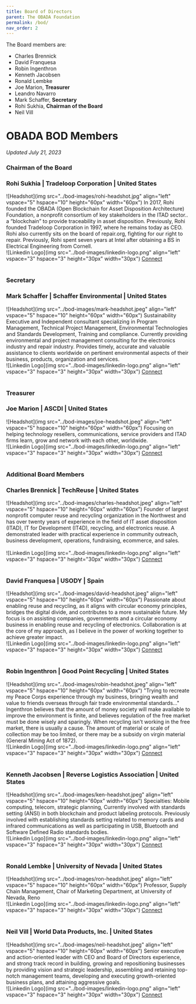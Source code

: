 ```yaml
---
title: Board of Directors
parent: The OBADA Foundation
permalink: /bod/
nav_order: 2
---
```


The Board members are:
+ Charles Brennick
+ David Franquesa
+ Robin Ingenthron
+ Kenneth Jacobsen
+ Ronald Lembke
+ Joe Marion, **Treasurer**
+ Leandro Navarro
+ Mark Schaffer, **Secretary**
+ Rohi Sukhia, **Chairman of the Board**
+ Neil Vill

# OBADA BOD Members
_Updated July 21, 2023_

### Chairman of the Board
### Rohi Sukhia | Tradeloop Corporation | United States
![Headshot](img src="../bod-images/rohi-headshot.jpg"  align="left" vspace="5" hspace="10" height="60px" width="60px")
In 2017, Rohi founded the OBADA (Open Blockchain for Asset Disposition Architecture) Foundation, a nonprofit consortium of key stakeholders in the ITAD sector.. a “blockchain” to provide traceability in asset disposition. Previously, Rohi founded Tradeloop Corporation in 1997, where he remains today as CEO.  Rohi also currently sits on the board of repair.org, fighting for our right to repair.  Previously, Rohi spent seven years at Intel after obtaining a BS in Electrical Engineering from Cornell.
<br/>
![Linkedin Logo](img src="../bod-images/linkedin-logo.png" align="left" vspace="3" hspace="3" height="30px" width="30px")
[Connect](https://www.linkedin.com/in/rohinton)
<br/><br/>

### Secretary
### Mark Schaffer | Schaffer Environmental | United States
![Headshot](img src="../bod-images/mark-headshot.jpeg"  align="left" vspace="5" hspace="10" height="60px" width="60px")
Sustainability Executive and Independent consultant specializing in Program Management, Technical Project Management, Environmental Technologies and Standards Development, Training and compliance. Currently providing environmental and project management consulting for the electronics industry and repair industry. Provides timely, accurate and valuable assistance to clients worldwide on pertinent environmental aspects of their business, products, organization and services. 
<br/>
![Linkedin Logo](img src="../bod-images/linkedin-logo.png" align="left" vspace="3" hspace="3" height="30px" width="30px")
[Connect](https://www.linkedin.com/in/markschaffer/)
<br/><br/>

### Treasurer
### Joe Marion | ASCDI | United States
![Headshot](img src="../bod-images/joe-headshot.jpeg"  align="left" vspace="5" hspace="10" height="60px" width="60px")
Focusing on helping technology resellers, communications, service providers and ITAD firms learn, grow and network with each other, worldwide.
<br/>
![Linkedin Logo](img src="../bod-images/linkedin-logo.png" align="left" vspace="3" hspace="3" height="30px" width="30px")
[Connect](https://www.linkedin.com/in/josephmarion/)
<br/><br/>

### Additional Board Members
### Charles Brennick | TechReuse | United States
![Headshot](img src="../bod-images/charles-headshot.jpeg"  align="left" vspace="5" hspace="10" height="60px" width="60px")
Founder of largest nonprofit computer reuse and recycling organization in the Northwest and has over twenty years of experience in the field of IT asset disposition (ITAD), IT for Development (IT4D), recycling, and electronics reuse. A demonstrated leader with practical experience in community outreach, business development, operations, fundraising, ecommerce, and sales.  
<br/>
![Linkedin Logo](img src="../bod-images/linkedin-logo.png" align="left" vspace="3" hspace="3" height="30px" width="30px") 
[Connect](https://www.linkedin.com/in/charles-brennick-52560a3/)
<br/><br/>

### David Franquesa | USODY | Spain
![Headshot](img src="../bod-images/david-headshot.jpeg"  align="left" vspace="5" hspace="10" height="60px" width="60px")
Passionate about enabling reuse and recycling, as it aligns with circular economy principles, bridges the digital divide, and contributes to a more sustainable future. My focus is on assisting companies, governments and a circular economy business in enabling reuse and recycling of electronics. Collaboration is at the core of my approach, as I believe in the power of working together to achieve greater impact. 
<br/>
![Linkedin Logo](img src="../bod-images/linkedin-logo.png" align="left" vspace="3" hspace="3" height="30px" width="30px")
[Connect](https://www.linkedin.com/in/davidfranquesa/)
<br/><br/>

### Robin Ingenthron | Good Point Recycling | United States
![Headshot](img src="../bod-images/robin-headshot.jpeg"  align="left" vspace="5" hspace="10" height="60px" width="60px")
"Trying to recreate my Peace Corps experience through my business, bringing wealth and value to friends overseas through fair trade environmental standards..." Ingenthron believes that the amount of money society will make available to improve the environment is finite, and believes regulation of the free market must be done wisely and sparingly. When recycling isn't working in the free market, there is usually a cause. The amount of material or scale of collection may be too limited, or there may be a subsidy on virgin material (General Mining Act of 1872). 
<br/>
![Linkedin Logo](img src="../bod-images/linkedin-logo.png" align="left" vspace="3" hspace="3" height="30px" width="30px")
[Connect](https://www.linkedin.com/in/robiningenthron/)
<br/><br/>

### Kenneth Jacobsen | Reverse Logistics Association | United States
![Headshot](img src="../bod-images/ken-headshot.jpeg"  align="left" vspace="5" hspace="10" height="60px" width="60px")
Specialties: Mobile computing, telecom, strategic planning, Currently involved with standards setting (ANSI) in both blockchain and product labeling protocols. Previously involved with establishing standards setting related to memory cards and infrared communications as well as participating in USB, Bluetooth and Software Defined Radio standards bodies.
<br/>
![Linkedin Logo](img src="../bod-images/linkedin-logo.png" align="left" vspace="3" hspace="3" height="30px" width="30px") 
[Connect](https://www.linkedin.com/in/jacobsenken/)
<br/><br/>

### Ronald Lembke | University of Nevada | United States
![Headshot](img src="../bod-images/ron-headshot.jpeg"  align="left" vspace="5" hspace="10" height="60px" width="60px")
Professor, Supply Chain Management, Chair of Marketing Department, at University of Nevada, Reno
<br/>
![Linkedin Logo](img src="../bod-images/linkedin-logo.png" align="left" vspace="3" hspace="3" height="30px" width="30px") 
[Connect](https://www.linkedin.com/in/ron-lembke-920b011/)
<br/><br/>

<!--
### Leandro Navarro | USODY | United States
![Headshot](img src="../bod-images/"  align="left" vspace="5" hspace="10" height="60px" width="60px">
Description.
<br/>
![Linkedin Logo](img src="../bod-images/linkedin-logo.png" align="left" vspace="3" hspace="3" height="30px" width="30px")
[Connect]()
<br/><br/> -->

### Neil Vill | World Data Products, Inc. | United States
![Headshot](img src="../bod-images/neil-headshot.jpeg"  align="left" vspace="5" hspace="10" height="60px" width="60px")
Senior executive and action-oriented leader with CEO and Board of Directors experience, and strong track record in building, growing and repositioning businesses by providing vision and strategic leadership, assembling and retaining top-notch management teams, developing and executing growth-oriented business plans, and attaining aggressive goals. 
<br/>
![Linkedin Logo](img src="../bod-images/linkedin-logo.png" align="left" vspace="3" hspace="3" height="30px" width="30px")
[Connect](https://www.linkedin.com/in/neilvill/)
<br/><br/>
